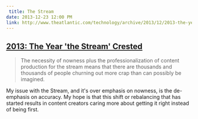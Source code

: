 ```yaml
---
 title: The Stream
date: 2013-12-23 12:00 PM
link: http://www.theatlantic.com/technology/archive/2013/12/2013-the-year-the-stream-crested/282202/
---
```


## [2013: The Year 'the Stream' Crested](http://www.theatlantic.com/technology/archive/2013/12/2013-the-year-the-stream-crested/282202/)

> The necessity of nowness plus the professionalization of content production for the stream means that there are thousands and thousands of people churning out more crap than can possibly be imagined.

My issue with the Stream, and it's over emphasis on nowness, is the de-emphasis on accuracy. My hope is that this shift or rebalancing that has started results in content creators caring more about getting it right instead of being first.